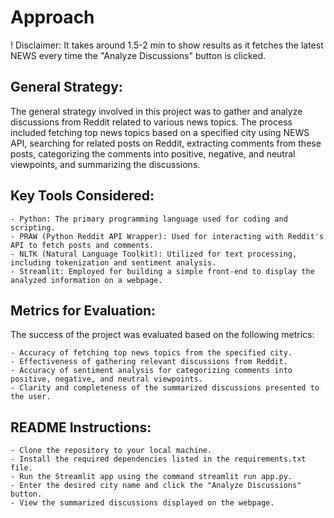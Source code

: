 # Approach

! Disclaimer: It takes around 1.5-2 min to show results as it fetches the latest NEWS every time the "Analyze Discussions" button is clicked. 

## General Strategy:
The general strategy involved in this project was to gather and analyze discussions from Reddit related to various news topics. The process included fetching top news topics based on a specified city using NEWS API, searching for related posts on Reddit, extracting comments from these posts, categorizing the comments into positive, negative, and neutral viewpoints, and summarizing the discussions.

## Key Tools Considered:
    - Python: The primary programming language used for coding and scripting.
    - PRAW (Python Reddit API Wrapper): Used for interacting with Reddit's API to fetch posts and comments.
    - NLTK (Natural Language Toolkit): Utilized for text processing, including tokenization and sentiment analysis.
    - Streamlit: Employed for building a simple front-end to display the analyzed information on a webpage.

## Metrics for Evaluation:
The success of the project was evaluated based on the following metrics:

    - Accuracy of fetching top news topics from the specified city.
    - Effectiveness of gathering relevant discussions from Reddit.
    - Accuracy of sentiment analysis for categorizing comments into positive, negative, and neutral viewpoints.
    - Clarity and completeness of the summarized discussions presented to the user.


## README Instructions:
    - Clone the repository to your local machine.
    - Install the required dependencies listed in the requirements.txt file.
    - Run the Streamlit app using the command streamlit run app.py.
    - Enter the desired city name and click the "Analyze Discussions" button.
    - View the summarized discussions displayed on the webpage.
